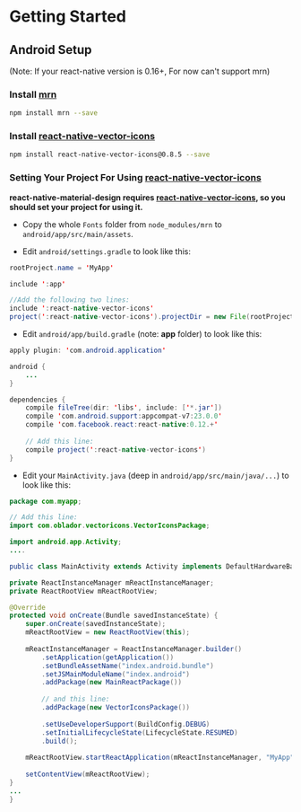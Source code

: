 Getting Started
======

## Android Setup

(Note: If your react-native version is 0.16+, For now can't support mrn)

### Install [mrn](http://github.com/binggg/mrn)

```bash
npm install mrn --save
```

### Install [react-native-vector-icons](https://github.com/oblador/react-native-vector-icons)


```bash
npm install react-native-vector-icons@0.8.5 --save
```

### Setting Your Project For Using [react-native-vector-icons](https://github.com/oblador/react-native-vector-icons)

**react-native-material-design requires [react-native-vector-icons](https://github.com/oblador/react-native-vector-icons), so you should set your project for using it.**


* Copy the whole `Fonts` folder from `node_modules/mrn` to `android/app/src/main/assets`. 

* Edit `android/settings.gradle` to look like this:

```java
rootProject.name = 'MyApp'

include ':app'

//Add the following two lines:
include ':react-native-vector-icons'
project(':react-native-vector-icons').projectDir = new File(rootProject.projectDir, '../node_modules/react-native-vector-icons/android')
```

* Edit `android/app/build.gradle` (note: **app** folder) to look like this: 

```java
apply plugin: 'com.android.application'

android {
    ...
}

dependencies {
    compile fileTree(dir: 'libs', include: ['*.jar'])
    compile 'com.android.support:appcompat-v7:23.0.0'
    compile 'com.facebook.react:react-native:0.12.+'
    
    // Add this line:
    compile project(':react-native-vector-icons')
}
```

* Edit your `MainActivity.java` (deep in `android/app/src/main/java/...`) to look like this:

```java
package com.myapp;

// Add this line:
import com.oblador.vectoricons.VectorIconsPackage;

import android.app.Activity;
....

public class MainActivity extends Activity implements DefaultHardwareBackBtnHandler {

private ReactInstanceManager mReactInstanceManager;
private ReactRootView mReactRootView;

@Override
protected void onCreate(Bundle savedInstanceState) {
    super.onCreate(savedInstanceState);
    mReactRootView = new ReactRootView(this);
    
    mReactInstanceManager = ReactInstanceManager.builder()
        .setApplication(getApplication())
        .setBundleAssetName("index.android.bundle")
        .setJSMainModuleName("index.android")
        .addPackage(new MainReactPackage())
    
        // and this line:
        .addPackage(new VectorIconsPackage())
    
        .setUseDeveloperSupport(BuildConfig.DEBUG)
        .setInitialLifecycleState(LifecycleState.RESUMED)
        .build();
    
    mReactRootView.startReactApplication(mReactInstanceManager, "MyApp", null);
    
    setContentView(mReactRootView);
}
...
}
```
 